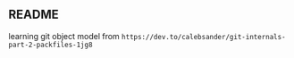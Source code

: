 ## README
learning git object model from `https://dev.to/calebsander/git-internals-part-2-packfiles-1jg8`
